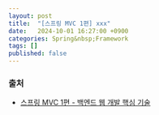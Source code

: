 ```yaml
---
layout: post
title:  "[스프링 MVC 1편] xxx"
date:   2024-10-01 16:27:00 +0900
categories: Spring&nbsp;Framework
tags: []
published: false
---
```


### 출처

- [스프링 MVC 1편 - 백엔드 웹 개발 핵심 기술](https://www.inflearn.com/course/%EC%8A%A4%ED%94%84%EB%A7%81-mvc-1)